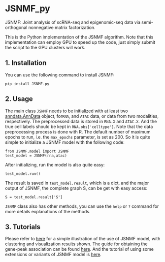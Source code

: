 # JSNMF_py
JSNMF: Joint analysis of scRNA-seq and epigenomic-seq data via semi-orthogonal nonnegative matrix factorization.

This is the Python implementation of the JSNMF algorithm. Note that this implementation can employ GPU to speed up the code, just 
simply submit the script to the GPU clusters will work.

## 1. Installation
You can use the following command to install JSNMF:
```
pip install JSNMF-py
```

## 2. Usage
The main class `JSNMF` needs to be initialized with at least two [anndata.AnnData](https://anndata.readthedocs.io/en/latest/anndata.AnnData.html#anndata.AnnData) object, for`RNA`, and `ATAC` data, or data from two modalities, respectively. The preprocessed data is stored in `RNA.X` and `ATAC.X`. And the true cell labels should be kept in `RNA.obs['celltype']`. Note that the data preprocessing process is done with R. The default number of maximum epochs to run, i.e. the `max_epochs` parameter, is set as 200. So it is quite simple to initialize a JSNMF model with the following code:
```
from JSNMF.model import JSNMF
test_model = JSNMF(rna,atac)
```
After initializing, run the model is also quite easy: 
```
test_model.run()
```
The result is saved in `test_model.result`, which is a dict, and the major output of JSNMF, the complete graph S, can be get with easy access:
```
S = test_model.result['S']
```
`JSNMF` class also has other methods, you can use the `help` or `?` command for more details explanations of the methods.


## 3. Tutorials
Please refer to [here](https://github.com/cuhklinlab/JSNMF_py/blob/main/Tutorials/jsnmf_tutorial.ipynb) for a simple illustration of the use of JSNMF model, with clustering and visualization results shown. The guide for obtaining the gene-peak association can be found [here](https://github.com/cuhklinlab/JSNMF_py/blob/main/Tutorials/Gene_Assoc_Tutorial.md). And the tutorial of using some extensions or variants of JSNMF model is [here](https://github.com/cuhklinlab/JSNMF_py/blob/main/Tutorials/var_jsnmf_tutorial.md). 
